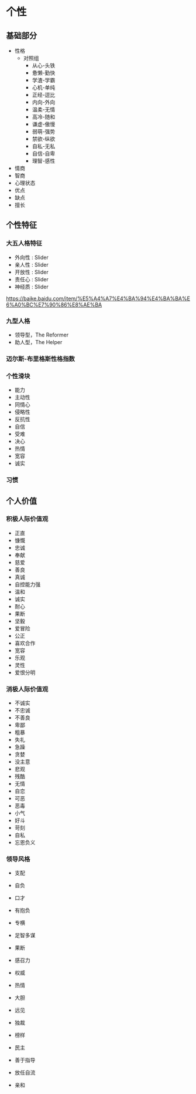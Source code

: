 # 个性

## 基础部分

* 性格
    * 对照组
        * 从心-头铁
        * 惫懒-勤快
        * 学渣-学霸
        * 心机-单纯
        * 正经-逗比
        * 内向-外向
        * 温柔-无情
        * 高冷-随和
        * 谦虚-傲慢
        * 弱萌-强势
        * 禁欲-纵欲
        * 自私-无私
        * 自信-自卑
        * 理智-感性
* 情商
* 智商
* 心理状态
* 优点
* 缺点
* 擅长

## 个性特征

### 大五人格特征

* 外向性 : Slider
* 亲人性 : Slider
* 开放性 : Slider
* 责任心 : Slider
* 神经质 : Slider

https://baike.baidu.com/item/%E5%A4%A7%E4%BA%94%E4%BA%BA%E6%A0%BC%E7%90%86%E8%AE%BA

### 九型人格

* 领导型，The Reformer
* 助人型，The Helper

### 迈尔斯-布里格斯性格指数

### 个性滑块

* 能力
* 主动性
* 同情心
* 侵略性
* 反抗性
* 自信
* 受难
* 决心
* 热情
* 宽容
* 诚实

### 习惯

## 个人价值

### 积极人际价值观

* 正直
* 慷慨
* 忠诚
* 奉献
* 慈爱
* 善良
* 真诚
* 自控能力强
* 温和
* 诚实
* 耐心
* 果断
* 坚毅
* 爱冒险
* 公正
* 喜欢合作
* 宽容
* 乐观
* 灵性
* 爱恨分明

### 消极人际价值观

* 不诚实
* 不忠诚
* 不善良
* 卑鄙
* 粗暴
* 失礼
* 急躁
* 贪婪
* 没主意
* 悲观
* 残酷
* 无情
* 自恋
* 可恶
* 恶毒
* 小气
* 好斗
* 苛刻
* 自私
* 忘恩负义

### 领导风格

* 支配

* 自负

* 口才

* 有抱负

* 专横

* 足智多谋

* 果断

* 感召力

* 权威

* 热情

* 大胆

* 远见

* 独裁

* 榜样

* 民主

* 善于指导

* 放任自流

* 亲和